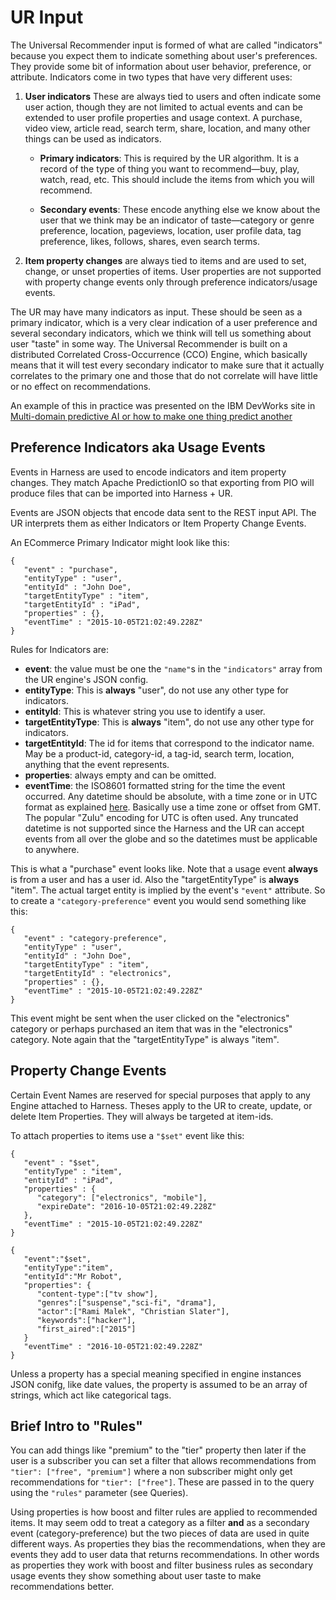 # UR Input

The Universal Recommender input is formed of what are called "indicators" because you expect them to indicate something about user's preferences. They provide some bit of information about user behavior, preference, or attribute. Indicators come in two types that have very different uses:

 1. **User indicators** These are always tied to users and often indicate some user action, though they are not limited to actual events and can be extended to user profile properties and usage context. A purchase, video view, article read, search term, share, location, and many other things can be used as indicators.  
    
    - **Primary indicators**: This is required by the UR algorithm. It is a record of the type of thing you want to recommend&mdash;buy, play, watch, read, etc. This should include the items from which you will recommend.
    
    - **Secondary events**: These encode anything else we know about the user that we think may be an indicator of taste&mdash;category or genre preference, location, pageviews, location, user profile data, tag preference, likes, follows, shares, even search terms.
    
 2. **Item property changes** are always tied to items and are used to set, change, or unset properties of items. User properties are not supported with property change events only through  preference indicators/usage events.
 
The UR may have many indicators as input. These should be seen as a primary indicator, which is a very clear indication of a user preference and several secondary indicators, which we think will tell us something about user "taste" in some way. The Universal Recommender is built on a distributed Correlated Cross-Occurrence (CCO) Engine, which basically means that it will test every secondary indicator to make sure that it actually correlates to the primary one and those that do not correlate will have little or no effect on recommendations.

An example of this in practice was presented on the IBM DevWorks site in [Multi-domain predictive AI or how to make one thing predict another](https://developer.ibm.com/dwblog/2017/mahout-spark-correlated-cross-occurences/)

## Preference Indicators aka Usage Events

Events in Harness are used to encode indicators and item property changes. They match Apache PredictionIO so that exporting from PIO will produce files that can be imported into Harness + UR.

Events are JSON objects that encode data sent to the REST input API. The UR interprets them as either Indicators or Item Property Change Events.

An ECommerce Primary Indicator might look like this:

```
{
   "event" : "purchase",
   "entityType" : "user",
   "entityId" : "John Doe",
   "targetEntityType" : "item",
   "targetEntityId" : "iPad",
   "properties" : {},
   "eventTime" : "2015-10-05T21:02:49.228Z"
}
```

Rules for Indicators are:

 - **event**: the value must be one the `"name"`s in the `"indicators"` array from the UR engine's JSON config.
 - **entityType**: This is **always** "user", do not use any other type for indicators. 
 - **entityId**: This is whatever string you use to identify a user.
 - **targetEntityType**: This is **always** "item", do not use any other type for indicators.
 - **targetEntityId**: The id for items that correspond to the indicator name. May be a product-id, category-id, a tag-id, search term, location,  anything that the event represents.
 - **properties**: always empty and can be omitted.
 - **eventTime**: the ISO8601 formatted string for the time the event occurred. Any datetime should be absolute, with a time zone or in UTC format as explained [here](https://docs.oracle.com/javase/8/docs/api/java/time/format/DateTimeFormatter.html#ISO_DATE_TIME). Basically use a time zone or offset from GMT. The popular "Zulu" encoding for UTC is often used. Any truncated datetime is not supported since the Harness and the UR can accept events from all over the globe and so the datetimes must be applicable to anywhere.

This is what a "purchase" event looks like. Note that a usage event **always** is from a user and has a user id. Also the "targetEntityType" is **always** "item". The actual target entity is implied by the event's `"event"` attribute. So to create a `"category-preference"` event you would send something like this:

```
{
   "event" : "category-preference",
   "entityType" : "user",
   "entityId" : "John Doe",
   "targetEntityType" : "item",
   "targetEntityId" : "electronics",
   "properties" : {},
   "eventTime" : "2015-10-05T21:02:49.228Z"
}
```
   
This event might be sent when the user clicked on the "electronics" category or perhaps purchased an item that was in the "electronics" category. Note again that the "targetEntityType" is always "item".

## Property Change Events

Certain Event Names are reserved for special purposes that apply to any Engine attached to Harness. Theses apply to the UR to create, update, or delete Item Properties. They will always be targeted at item-ids.

To attach properties to items use a `"$set"` event like this:

```
{
   "event" : "$set",
   "entityType" : "item",
   "entityId" : "iPad",
   "properties" : {
      "category": ["electronics", "mobile"],
      "expireDate": "2016-10-05T21:02:49.228Z"
   },
   "eventTime" : "2015-10-05T21:02:49.228Z"
}
```
   
```
{
   "event":"$set",
   "entityType":"item",
   "entityId":"Mr Robot",
   "properties": {
      "content-type":["tv show"],
      "genres":["suspense","sci-fi", "drama"],
      "actor":["Rami Malek", "Christian Slater"],
      "keywords":["hacker"],
      "first_aired":["2015"]
   }
   "eventTime" : "2016-10-05T21:02:49.228Z"
}
```

Unless a property has a special meaning specified in engine instances JSON conifg, like date values, the property is assumed to be an array of strings, which act like categorical tags. 

## Brief Intro to "Rules"

You can add things like "premium" to the "tier" property then later if the user is a subscriber you can set a filter that allows recommendations from `"tier": ["free", "premium"]` where a non subscriber might only get recommendations for `"tier": ["free"]`. These are passed in to the query using the `"rules"` parameter (see Queries).

Using properties is how boost and filter rules are applied to recommended items. It may seem odd to treat a category as a filter **and** as a secondary event (category-preference) but the two pieces of data are used in quite different ways. As properties they bias the recommendations, when they are events they add to user data that returns recommendations. In other words as properties they work with boost and filter business rules as secondary usage events they show something about user taste to make recommendations better.
